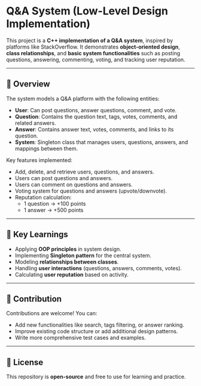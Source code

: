# Q&A System (Low-Level Design Implementation)

This project is a **C++ implementation of a Q&A system**, inspired by platforms like StackOverflow. It demonstrates **object-oriented design**, **class relationships**, and **basic system functionalities** such as posting questions, answering, commenting, voting, and tracking user reputation.

---

## 📖 Overview

The system models a Q&A platform with the following entities:

- **User**: Can post questions, answer questions, comment, and vote.
- **Question**: Contains the question text, tags, votes, comments, and related answers.
- **Answer**: Contains answer text, votes, comments, and links to its question.
- **System**: Singleton class that manages users, questions, answers, and mappings between them.

Key features implemented:

- Add, delete, and retrieve users, questions, and answers.
- Users can post questions and answers.
- Users can comment on questions and answers.
- Voting system for questions and answers (upvote/downvote).
- Reputation calculation:
  - 1 question → +100 points  
  - 1 answer → +500 points  

---

## 🎯 Key Learnings

- Applying **OOP principles** in system design.
- Implementing **Singleton pattern** for the central system.
- Modeling **relationships between classes**.
- Handling **user interactions** (questions, answers, comments, votes).
- Calculating **user reputation** based on activity.

---

## 🤝 Contribution

Contributions are welcome! You can:

- Add new functionalities like search, tags filtering, or answer ranking.
- Improve existing code structure or add additional design patterns.
- Write more comprehensive test cases and examples.

---

## 📜 License

This repository is **open-source** and free to use for learning and practice.

